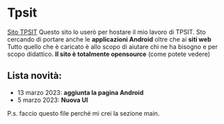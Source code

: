 # Tpsit
[Sito TPSIT](https://tpsit.nbernardi.tk)
Questo sito lo userò per hostare il mio lavoro di TPSIT.
Sto cercando di portare anche le **applicazioni Android** oltre che ai **siti web**
Tutto quello che è caricato è allo scopo di aiutare chi ne ha bisogno e per scopo didattico.
**Il sito è totalmente opensource** (come potete vedere)

## Lista novità:
- 13 marzo 2023: **aggiunta la pagina Android**
- 5 marzo 2023: **Nuova UI**

P.s. faccio questo file perché mi crei la sezione main.
